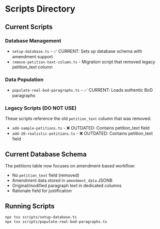 # Scripts Directory

## Current Scripts

### Database Management
- `setup-database.ts` - ✅ CURRENT: Sets up database schema with amendment support
- `remove-petition-text-column.ts` - Migration script that removed legacy petition_text column

### Data Population
- `populate-real-bod-paragraphs.ts` - ✅ CURRENT: Loads authentic BoD paragraphs

### Legacy Scripts (DO NOT USE)
These scripts reference the old `petition_text` column that was removed:
- `add-sample-petitions.ts` - ❌ OUTDATED: Contains petition_text field
- `add-20-realistic-petitions.ts` - ❌ OUTDATED: Contains petition_text field

## Current Database Schema
The petitions table now focuses on amendment-based workflow:
- No `petition_text` field (removed)
- Amendment data stored in `amendment_data` JSONB
- Original/modified paragraph text in dedicated columns
- Rationale field for justification

## Running Scripts
```bash
npx tsx scripts/setup-database.ts
npx tsx scripts/populate-real-bod-paragraphs.ts
```